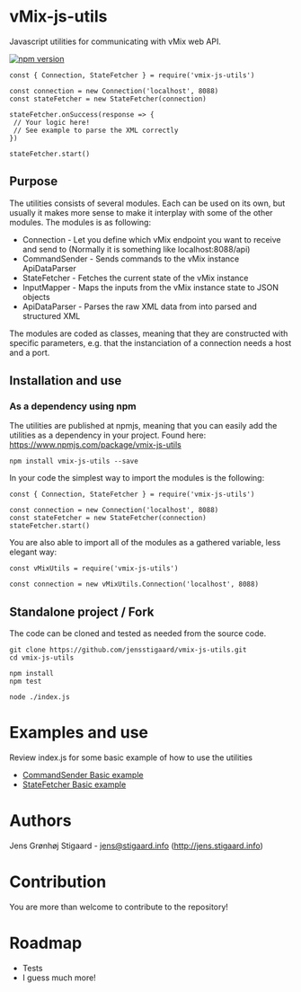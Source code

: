 # vMix-js-utils
Javascript utilities for communicating with vMix web API.

[![npm version](https://badge.fury.io/js/vmix-js-utils.svg)](https://badge.fury.io/js/vmix-js-utils)

```
const { Connection, StateFetcher } = require('vmix-js-utils')

const connection = new Connection('localhost', 8088)
const stateFetcher = new StateFetcher(connection)

stateFetcher.onSuccess(response => {
 // Your logic here!
 // See example to parse the XML correctly
})

stateFetcher.start()
```
## Purpose
The utilities consists of several modules. Each can be used on its own, but usually it makes more sense to make it interplay with some of the other modules.
The modules is as following:
 - Connection - Let you define which vMix endpoint you want to receive and send to (Normally it is something like localhost:8088/api)
 - CommandSender - Sends commands to the vMix instance ApiDataParser
 - StateFetcher - Fetches the current state of the vMix instance
 - InputMapper - Maps the inputs from the vMix instance state to JSON objects
 - ApiDataParser - Parses the raw XML data from into parsed and structured XML

The modules are coded as classes, meaning that they are constructed with specific parameters, e.g. that the instanciation of a connection needs a host and a port. 

## Installation and use
### As a dependency using npm
The utilities are published at npmjs, meaning that you can easily add the utilities as a dependency in your project.
Found here: https://www.npmjs.com/package/vmix-js-utils
```
npm install vmix-js-utils --save
```
In your code the simplest way to import the modules is the following:
```
const { Connection, StateFetcher } = require('vmix-js-utils')

const connection = new Connection('localhost', 8088)
const stateFetcher = new StateFetcher(connection)
stateFetcher.start()
```
You are also able to import all of the modules as a gathered variable, less elegant way:
```
const vMixUtils = require('vmix-js-utils')

const connection = new vMixUtils.Connection('localhost', 8088)
```

## Standalone project / Fork
The code can be cloned and tested as needed from the source code.
```
git clone https://github.com/jensstigaard/vmix-js-utils.git
cd vmix-js-utils

npm install
npm test

node ./index.js
```
# Examples and use
Review index.js for some basic example of how to use the utilities
 - [CommandSender Basic example](../../blob/master/examples/command-sender-basic.js)
 - [StateFetcher Basic example](../../blob/master/examples/state-fetcher-basic.js)

# Authors
Jens Grønhøj Stigaard - <jens@stigaard.info> (http://jens.stigaard.info)

# Contribution
You are more than welcome to contribute to the repository!

# Roadmap
 - Tests
 - I guess much more!

